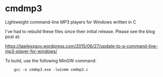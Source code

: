 # cmdmp3
Lightweight command-line MP3 players for Windows written in C 

I've had to rebuild these files since their initial release.  Please see the blog post at:

https://lawlessguy.wordpress.com/2015/06/27/update-to-a-command-line-mp3-player-for-windows/

To build, use the following MinGW command:
```
    gcc -o cmdmp3.exe -lwinmm cmdmp3.c
```
